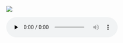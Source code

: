 ![](./salve-regina.svg.jpg)

<audio src="https://storage.googleapis.com/kyriale/18-salve-regina--st-jamess.m4a" controls="controls" preload="none"></audio>

